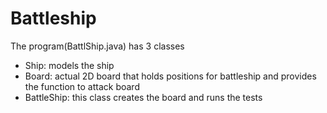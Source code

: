 # Battleship
The program(BattlShip.java) has 3 classes
* Ship: models the ship
* Board: actual 2D board that holds positions for battleship and provides the function to attack board
* BattleShip: this class creates the board and runs the tests 
